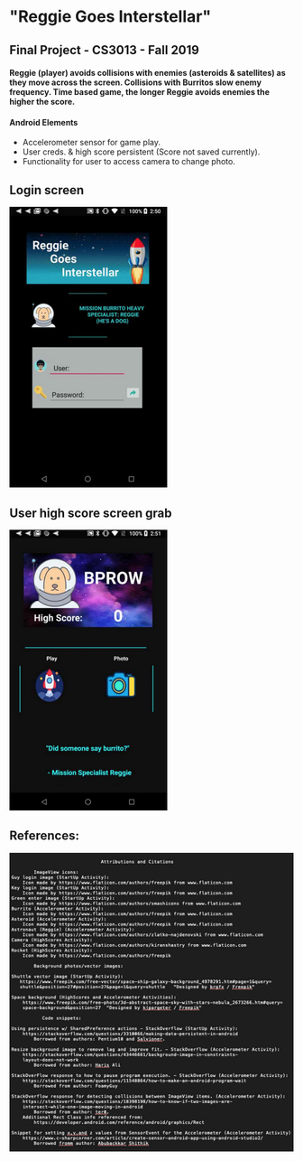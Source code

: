 # "Reggie Goes Interstellar"  
## Final Project - CS3013 - Fall 2019
#### Reggie (player) avoids collisions with enemies (asteroids & satellites) as they move across the screen. Collisions with Burritos slow enemy frequency. Time based game, the longer Reggie avoids enemies the higher the score.  

#### Android Elements  
* Accelerometer sensor for game play.
* User creds. & high score persistent (Score not saved currently).
* Functionality for user to access camera to change photo.



## **Login screen**  


![login1](screen/login1.png)  

## **User high score screen grab**  



![highscore1](screen/highscore1.png)  
  

## References:

![sources1](screen/sources1.png)  
